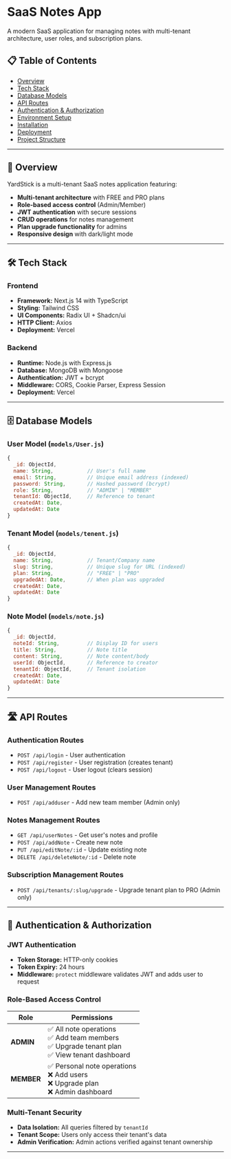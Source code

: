 # SaaS Notes App

A modern SaaS application for managing notes with multi-tenant architecture, user roles, and subscription plans.

## 📋 Table of Contents
- [Overview](#overview)
- [Tech Stack](#tech-stack)
- [Database Models](#database-models)
- [API Routes](#api-routes)
- [Authentication & Authorization](#authentication--authorization)
- [Environment Setup](#environment-setup)
- [Installation](#installation)
- [Deployment](#deployment)
- [Project Structure](#project-structure)

---

## 🎯 Overview

YardStick is a multi-tenant SaaS notes application featuring:
- **Multi-tenant architecture** with FREE and PRO plans
- **Role-based access control** (Admin/Member)
- **JWT authentication** with secure sessions
- **CRUD operations** for notes management
- **Plan upgrade functionality** for admins
- **Responsive design** with dark/light mode

---

## 🛠️ Tech Stack

### Frontend
- **Framework:** Next.js 14 with TypeScript
- **Styling:** Tailwind CSS
- **UI Components:** Radix UI + Shadcn/ui
- **HTTP Client:** Axios
- **Deployment:** Vercel

### Backend
- **Runtime:** Node.js with Express.js
- **Database:** MongoDB with Mongoose
- **Authentication:** JWT + bcrypt
- **Middleware:** CORS, Cookie Parser, Express Session
- **Deployment:** Vercel

---

## 🗄️ Database Models

### User Model (`models/User.js`)
```javascript
{
  _id: ObjectId,
  name: String,           // User's full name
  email: String,          // Unique email address (indexed)
  password: String,       // Hashed password (bcrypt)
  role: String,           // "ADMIN" | "MEMBER"
  tenantId: ObjectId,     // Reference to tenant
  createdAt: Date,
  updatedAt: Date
}
```

### Tenant Model (`models/tenent.js`)
```javascript
{
  _id: ObjectId,
  name: String,           // Tenant/Company name
  slug: String,           // Unique slug for URL (indexed)
  plan: String,           // "FREE" | "PRO"
  upgradedAt: Date,       // When plan was upgraded
  createdAt: Date,
  updatedAt: Date
}
```

### Note Model (`models/note.js`)
```javascript
{
  _id: ObjectId,
  noteId: String,         // Display ID for users
  title: String,          // Note title
  content: String,        // Note content/body
  userId: ObjectId,       // Reference to creator
  tenantId: ObjectId,     // Tenant isolation
  createdAt: Date,
  updatedAt: Date
}
```

---

## 🛣️ API Routes

### Authentication Routes
- `POST /api/login` - User authentication
- `POST /api/register` - User registration (creates tenant)
- `POST /api/logout` - User logout (clears session)

### User Management Routes
- `POST /api/adduser` - Add new team member (Admin only)

### Notes Management Routes
- `GET /api/userNotes` - Get user's notes and profile
- `POST /api/addNote` - Create new note
- `PUT /api/editNote/:id` - Update existing note
- `DELETE /api/deleteNote/:id` - Delete note

### Subscription Management Routes
- `POST /api/tenants/:slug/upgrade` - Upgrade tenant plan to PRO (Admin only)

---

## 🔐 Authentication & Authorization

### JWT Authentication
- **Token Storage:** HTTP-only cookies
- **Token Expiry:** 24 hours
- **Middleware:** `protect` middleware validates JWT and adds user to request

### Role-Based Access Control

| Role | Permissions |
|------|-------------|
| **ADMIN** | ✅ All note operations<br>✅ Add team members<br>✅ Upgrade tenant plan<br>✅ View tenant dashboard |
| **MEMBER** | ✅ Personal note operations<br>❌ Add users<br>❌ Upgrade plan<br>❌ Admin dashboard |

### Multi-Tenant Security
- **Data Isolation:** All queries filtered by `tenantId`
- **Tenant Scope:** Users only access their tenant's data
- **Admin Verification:** Admin actions verified against tenant ownership

---
